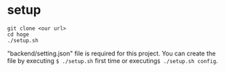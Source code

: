 # setup
```
git clone <our url>
cd hoge
./setup.sh
```
"backend/setting.json" file  is required for this project. You can create the file by executing ```$ ./setup.sh``` first time or executing```$ ./setup.sh config```.